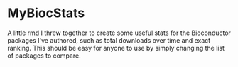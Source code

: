 # MyBiocStats
A little rmd I threw together to create some useful stats for the Bioconductor packages I've authored, such as total downloads over time and exact ranking. This should be easy for anyone to use by simply changing the list of packages to compare.
